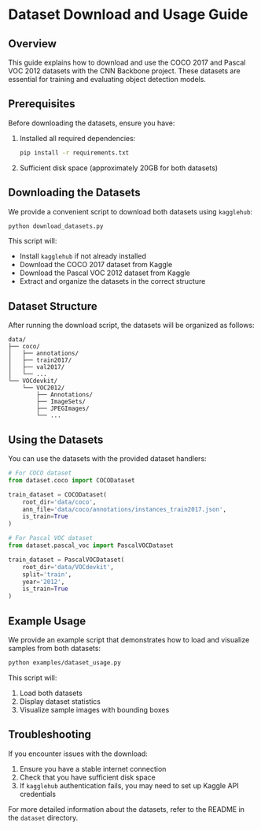 # Dataset Download and Usage Guide

## Overview

This guide explains how to download and use the COCO 2017 and Pascal VOC 2012 datasets with the CNN Backbone project. These datasets are essential for training and evaluating object detection models.

## Prerequisites

Before downloading the datasets, ensure you have:

1. Installed all required dependencies:
   ```bash
   pip install -r requirements.txt
   ```

2. Sufficient disk space (approximately 20GB for both datasets)

## Downloading the Datasets

We provide a convenient script to download both datasets using `kagglehub`:

```bash
python download_datasets.py
```

This script will:
- Install `kagglehub` if not already installed
- Download the COCO 2017 dataset from Kaggle
- Download the Pascal VOC 2012 dataset from Kaggle
- Extract and organize the datasets in the correct structure

## Dataset Structure

After running the download script, the datasets will be organized as follows:

```
data/
├── coco/
│   ├── annotations/
│   ├── train2017/
│   ├── val2017/
│   └── ...
└── VOCdevkit/
    └── VOC2012/
        ├── Annotations/
        ├── ImageSets/
        ├── JPEGImages/
        └── ...
```

## Using the Datasets

You can use the datasets with the provided dataset handlers:

```python
# For COCO dataset
from dataset.coco import COCODataset

train_dataset = COCODataset(
    root_dir='data/coco',
    ann_file='data/coco/annotations/instances_train2017.json',
    is_train=True
)

# For Pascal VOC dataset
from dataset.pascal_voc import PascalVOCDataset

train_dataset = PascalVOCDataset(
    root_dir='data/VOCdevkit',
    split='train',
    year='2012',
    is_train=True
)
```

## Example Usage

We provide an example script that demonstrates how to load and visualize samples from both datasets:

```bash
python examples/dataset_usage.py
```

This script will:
1. Load both datasets
2. Display dataset statistics
3. Visualize sample images with bounding boxes

## Troubleshooting

If you encounter issues with the download:

1. Ensure you have a stable internet connection
2. Check that you have sufficient disk space
3. If `kagglehub` authentication fails, you may need to set up Kaggle API credentials

For more detailed information about the datasets, refer to the README in the `dataset` directory.
